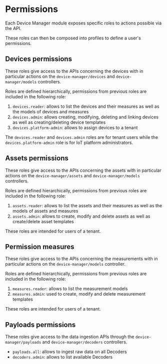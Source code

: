 # Permissions

Each Device Manager module exposes specific roles to actions possible via the API.

These roles can then be composed into profiles to define a user's permissions.

## Devices permissions

These roles give access to the APIs concerning the devices with in particular actions on the `device-manager/devices` and `device-manager/models` controllers.

Roles are defined hierarchically, permissions from previous roles are included in the following role:

1. `devices.reader`: allows to list the devices and their measures as well as the models of devices and measures
2. `devices.admin`: allows creating, modifying, deleting and linking devices as well as creating/deleting device templates
3. `devices.platform-admin`: allows to assign devices to a tenant

The `devices.reader` and `devices.admin` roles are for tenant users while the `devices.platform-admin` role is for IoT platform administrators.

## Assets permissions

These roles give access to the APIs concerning the assets with in particular actions on the `device-manager/assets` and `device-manager/models` controllers.

Roles are defined hierarchically, permissions from previous roles are included in the following role:

1. `assets.reader`: allows to list the assets and their measures as well as the models of assets and measures
2. `assets.admin`: allows to create, modify and delete assets as well as create/delete asset templates

These roles are intended for users of a tenant.

## Permission measures

These roles give access to the APIs concerning the measurements with in particular actions on the `device-manager/models` controller.

Roles are defined hierarchically, permissions from previous roles are included in the following role:

1. `measures.reader`: allows to list the measurement models
2. `measures.admin`: used to create, modify and delete measurement templates

These roles are intended for users of a tenant.

## Payloads permissions

These roles give access to the data ingestion APIs through the `device-manager/payloads` and `device-manager/decoders` controllers.

- `payloads.all`: allows to ingest raw data on all Decoders
- `decoders.admin`: allows to list available Decoders
